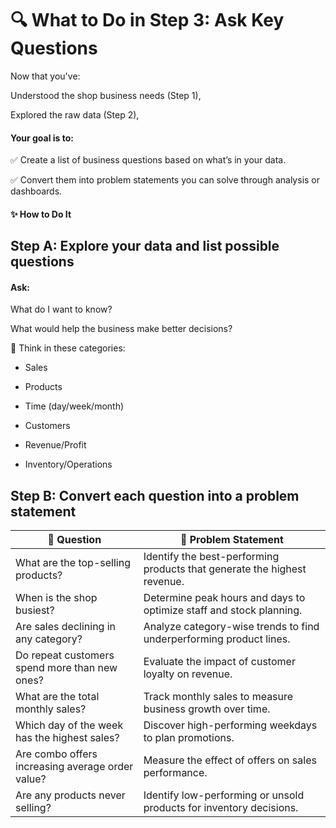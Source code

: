 # 🔍 What to Do in Step 3: Ask Key Questions
Now that you've:

Understood the shop business needs (Step 1),

Explored the raw data (Step 2),

#### Your goal is to:
✅ Create a list of business questions based on what’s in your data.

✅ Convert them into problem statements you can solve through analysis or dashboards.

#### ✨ How to Do It
## Step A: Explore your data and list possible questions
#### Ask:

What do I want to know?

What would help the business make better decisions?

🎯 Think in these categories:

* Sales

* Products

* Time (day/week/month)

* Customers

* Revenue/Profit

* Inventory/Operations
## Step B: Convert each question into a problem statement
|🔎 Question                                       |  📌 Problem Statement     |
|--------------------------------------------------|--------------------------------------------------|
| What are the top-selling products?               | Identify the best-performing products that generate the highest revenue. |
| When is the shop busiest?	                       | Determine peak hours and days to optimize staff and stock planning.    |
| Are sales declining in any category?             | Analyze category-wise trends to find underperforming product lines.   |
| Do repeat customers spend more than new ones?    | Evaluate the impact of customer loyalty on revenue.   |
| What are the total monthly sales?                | Track monthly sales to measure business growth over time.    |
| Which day of the week has the highest sales?     | Discover high-performing weekdays to plan promotions.  |
| Are combo offers increasing average order value? | 	Measure the effect of offers on sales performance.    |
| Are any products never selling?	               | Identify low-performing or unsold products for inventory decisions.    |
